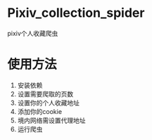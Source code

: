 # Pixiv_collection_spider
pixiv个人收藏爬虫

# 使用方法
1. 安装依赖
2. 设置需要爬取的页数
3. 设置你的个人收藏地址
4. 添加你的cookie
5. 境内网络需设置代理地址
6. 运行爬虫

